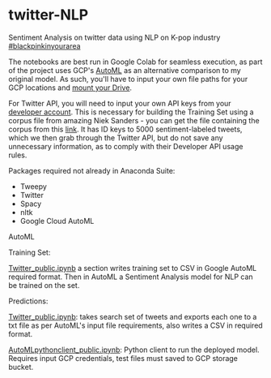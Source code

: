 # twitter-NLP
Sentiment Analysis on twitter data using NLP on K-pop industry [#blackpinkinyourarea](https://www.youtube.com/watch?v=ioNng23DkIM)

The notebooks are best run in Google Colab for seamless execution, as part of the project uses GCP's [AutoML](https://cloud.google.com/automl) as an alternative comparison to my original model. As such, you'll have to input your own file paths for your GCP locations and [mount your Drive](https://colab.research.google.com/notebooks/io.ipynb). 

For Twitter API, you will need to input your own API keys from your [developer account](https://developer.twitter.com/en/apply-for-access). This is necessary for building the Training Set using a corpus file from amazing Niek Sanders - you can get the file containing the corpus from this [link](https://github.com/karanluthra/twitter-sentiment-training/blob/master/corpus.csv). It has ID keys to 5000 sentiment-labeled tweets, which we then grab through the Twitter API, but do not save any unnecessary information, as to comply with their Developer API usage rules.  

Packages required not already in Anaconda Suite: 
- Tweepy
- Twitter 
- Spacy 
- nltk
- Google Cloud AutoML

AutoML 

Training Set: 

[Twitter_public.ipynb](https://github.com/francisfjin/twitter-NLP/blob/main/Twitter_public.ipynb) a section writes training set to CSV in Google AutoML required format. Then in AutoML a Sentiment Analysis model for NLP can be trained on the set.  

Predictions: 

[Twitter_public.ipynb](https://github.com/francisfjin/twitter-NLP/blob/main/Twitter_public.ipynb): takes search set of tweets and exports each one to a txt file as per AutoML's input file requirements, also writes a CSV in required format.

[AutoMLpythonclient_public.ipynb](https://github.com/francisfjin/twitter-NLP/blob/main/AutoMLpythonclient_public.ipynb): Python client to run the deployed model. Requires input GCP credentials, test files must saved to GCP storage bucket. 


